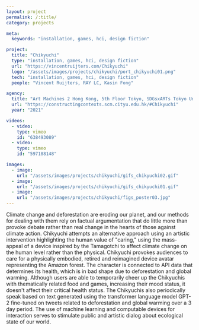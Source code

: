 ```yaml
---
layout: project
permalink: /:title/
category: projects

meta:
  keywords: "installation, games, hci, design fiction"

project:
  title: "Chikyuchi"
  type: "installation, games, hci, design fiction"
  url: "https://vincentruijters.com/Chikyuchi"
  logo: "/assets/images/projects/chikyuchi/port_chikyuchi01.png"
  tech: "installation, games, hci, design fiction"
  people: "Vincent Ruijters, RAY LC, Kasin Fong"

agency:
  title: "Art Machines 2 Hong Kong, 5th Floor Tokyo, SDGsxARTs Tokyo University of the Arts"
  url: "https://constructingcontexts.scm.cityu.edu.hk/#Chikyuchi"
  year: "2021"

videos:
  - video:
    type: vimeo
    id: "638493089"
  - video:
    type: vimeo
    id: "597188148"

images:
  - image:
    url: "/assets/images/projects/chikyuchi/gifs_chikyuchi02.gif"
  - image:
    url: "/assets/images/projects/chikyuchi/gifs_chikyuchi01.gif"
  - image:
    url: "/assets/images/projects/chikyuchi/figs_poster03.jpg"
---
```

<p>Climate change and deforestation are eroding our planet, and our methods for dealing with them rely on factual argumentation that do little more than provoke debate rather than real change in the hearts of those against climate action. Chikyuchi attempts an alternative approach using an artistic intervention highlighting the human value of "caring," using the mass-appeal of a device inspired by the Tamagotchi to affect climate change on the human level rather than the physical. Chikyuchi provokes audiences to care for a physically embodied, retired and reimagined device avatar representing the Amazon forest. The character is connected to API data that determines its health, which is in bad shape due to deforestation and global warming. Although users are able to temporarily cheer up the Chikyuchis with thematically related food and games, increasing their mood status, it doesn't affect their critical health status. The Chikyuchis also periodically speak based on text generated using the transformer language model GPT-2 fine-tuned on tweets related to deforestation and global warming over a 3 day period. The use of machine learning and computable devices for interaction serves to stimulate public and artistic dialog about ecological state of our world.</p>